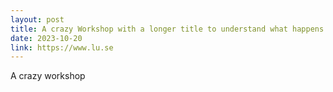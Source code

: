 ```yaml
---
layout: post
title: A crazy Workshop with a longer title to understand what happens
date: 2023-10-20
link: https://www.lu.se
---
```


A crazy workshop